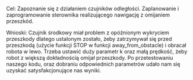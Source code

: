 Cel:
Zapoznanie się z działaniem czujników odległości. 
Zaplanowanie i zaprogramowanie sterownika realizującego nawigację z omijaniem przeszkód.

Wnioski:
Czujnik środkowy miał problem z opóźnionym wykryciem przeszkody dlatego ustalonym zostało, żeby zatrzymywał się przed przeszkodą 
(użycie funkcji STOP w funkcji away_from_obstacle) i obracał robota w lewo.
Trzeba ustawić duży parametr k oraz małą prędkość, żeby robot z większą dokładnością omijał przeszkody. Po przetestowaniu naszego kodu, oraz dobraniu odpowiednich parametrów udało nam się uzyskać satysfakcjonujące nas wyniki.

